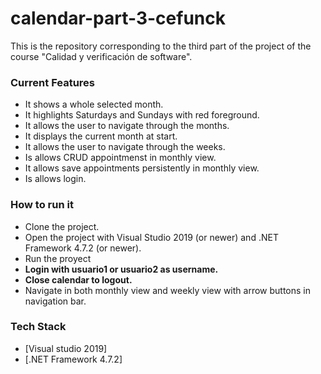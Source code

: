 # calendar-part-3-cefunck

This is the repository corresponding to the third part of the project of the course "Calidad y verificación de software".

### Current Features

  - It shows a whole selected month.
  - It highlights Saturdays and Sundays with red foreground.
  - It allows the user to navigate through the months.
  - It displays the current month at start.
  - It allows the user to navigate through the weeks.
  - Is allows CRUD appointmenst in monthly view.
  - It allows save appointments persistently in monthly view.
  - Is allows login.
  


### How to run it

  - Clone the project.
  - Open the project with Visual Studio 2019 (or newer) and .NET Framework 4.7.2 (or newer).
  - Run the proyect
  - **Login with usuario1 or usuario2 as username.**
  - **Close calendar to logout.**
  - Navigate in both monthly view and weekly view with arrow buttons in navigation bar.


### Tech Stack

  - [Visual studio 2019]
  - [.NET Framework 4.7.2]
